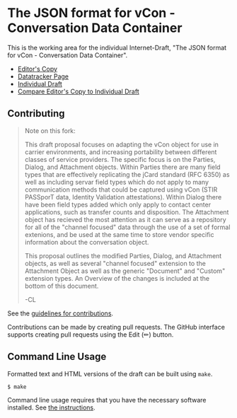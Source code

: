# The JSON format for vCon - Conversation Data Container

This is the working area for the individual Internet-Draft, "The JSON format for vCon - Conversation Data Container".

* [Editor's Copy](https://dgpetrie.github.io/draft-petrie-vcon/#go.draft-petrie-vcon.html)
* [Datatracker Page](https://datatracker.ietf.org/doc/draft-petrie-vcon)
* [Individual Draft](https://datatracker.ietf.org/doc/html/draft-petrie-vcon)
* [Compare Editor's Copy to Individual Draft](https://dgpetrie.github.io/draft-petrie-vcon/#go.draft-petrie-vcon.diff)


## Contributing


> Note on this fork:
> 
> This draft proposal focuses on adapting the vCon object for use in carrier environments, and increasing portability between different classes of service providers. The specific focus is on the Parties, Dialog, and Attachment objects. Within Parties there are many field types that are effectively replicating the jCard standard (RFC 6350) as well as including servar field types which do not apply to many communication methods that could be captured using vCon (STIR PASSporT data, Identity Validation attestations). Within Dialog there have been field types added which only apply to contact center applications, such as transfer counts and disposition. The Attachment object has recieved the most attention as it can serve as a repository for all of the "channel focused" data through the use of a set of formal extenions, and be used at the same time to store vendor specific information about the conversation object.
> 
> This proposal outlines the modified Parties, Dialog, and Attachment objects, as well as several "channel focused" extension to the Attachment Object as well as the generic "Document" and "Custom" extension types. An Overview of the changes is included at the bottom of this document.
>
> -CL


See the
[guidelines for contributions](https://github.com/dgpetrie/draft-petrie-vcon/blob/main/CONTRIBUTING.md).

Contributions can be made by creating pull requests.
The GitHub interface supports creating pull requests using the Edit (✏) button.


## Command Line Usage

Formatted text and HTML versions of the draft can be built using `make`.

```sh
$ make
```

Command line usage requires that you have the necessary software installed.  See
[the instructions](https://github.com/martinthomson/i-d-template/blob/main/doc/SETUP.md).

